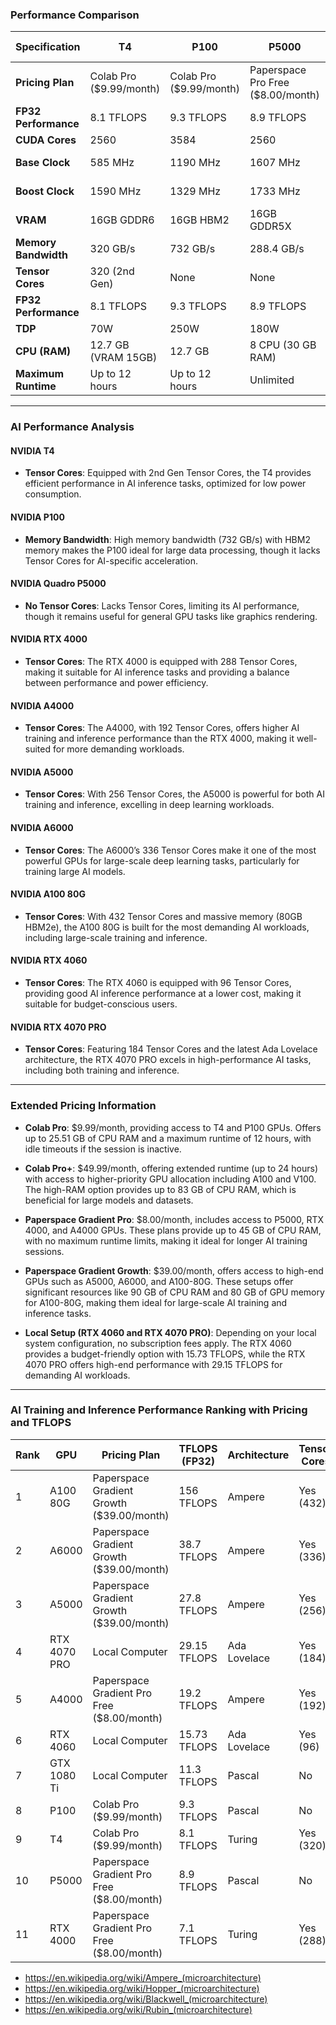 ### **Performance Comparison**

| Specification        | T4                      | P100                    | P5000                             | RTX 4000                          | A4000                             | A5000                            | A6000                            | A100 80G                         | RTX 4060         | RTX 4070 PRO     |
| -------------------- | ----------------------- | ----------------------- | --------------------------------- | --------------------------------- | --------------------------------- | -------------------------------- | -------------------------------- | -------------------------------- | ---------------- | ---------------- |
| **Pricing Plan**     | Colab Pro ($9.99/month) | Colab Pro ($9.99/month) | Paperspace Pro Free ($8.00/month) | Paperspace Pro Free ($8.00/month) | Paperspace Pro Free ($8.00/month) | Paperspace Growth ($39.00/month) | Paperspace Growth ($39.00/month) | Paperspace Growth ($39.00/month) | (local computer) | (local computer) |
| **FP32 Performance** | 8.1 TFLOPS              | 9.3 TFLOPS              | 8.9 TFLOPS                        | 7.1 TFLOPS                        | 19.2 TFLOPS                       | 27.8 TFLOPS                      | 38.7 TFLOPS                      | 156 TFLOPS                       | 15.73 TFLOPS     | 29.15 TFLOPS     |
| **CUDA Cores**       | 2560                    | 3584                    | 2560                              | 2304                              | 6144                              | 8192                             | 10752                            | 6912                             | 3072             | 5888             |
| **Base Clock**       | 585 MHz                 | 1190 MHz                | 1607 MHz                          | 1005 MHz                          | 730 MHz                           | 1170 MHz                         | 1410 MHz                         | 1410 MHz                         | 1830 MHz         | 2310 MHz         |
| **Boost Clock**      | 1590 MHz                | 1329 MHz                | 1733 MHz                          | 1545 MHz                          | 1560 MHz                          | 1770 MHz                         | 1860 MHz                         | 1860 MHz                         | 2460 MHz         | 2610 MHz         |
| **VRAM**             | 16GB GDDR6              | 16GB HBM2               | 16GB GDDR5X                       | 8GB GDDR6                         | 16GB GDDR6                        | 24GB GDDR6                       | 48GB GDDR6                       | 80GB HBM2e                       | 8GB GDDR6        | 12GB GDDR6X      |
| **Memory Bandwidth** | 320 GB/s                | 732 GB/s                | 288.4 GB/s                        | 416 GB/s                          | 448 GB/s                          | 600 GB/s                         | 768 GB/s                         | 2039 GB/s                        | 272 GB/s         | 504 GB/s         |
| **Tensor Cores**     | 320 (2nd Gen)           | None                    | None                              | 288                               | 192                               | 256                              | 336                              | 432                              | 96               | 4th Gen, 184     |
| **FP32 Performance** | 8.1 TFLOPS              | 9.3 TFLOPS              | 8.9 TFLOPS                        | 7.1 TFLOPS                        | 19.2 TFLOPS                       | 27.8 TFLOPS                      | 38.7 TFLOPS                      | 156 TFLOPS                       | 15.73 TFLOPS     | 29.15 TFLOPS     |
| **TDP**              | 70W                     | 250W                    | 180W                              | 160W                              | 140W                              | 230W                             | 300W                             | 400W                             | 115W             | 200W             |
| **CPU (RAM)**        | 12.7 GB (VRAM 15GB)     | 12.7 GB                 | 8 CPU (30 GB RAM)                 | 8 CPU (30 GB RAM)                 | 8 CPU (45 GB RAM)                 | 8 CPU (45 GB RAM)                | 8 CPU (45 GB RAM)                | 12 CPU (90 GB RAM)               | Local CPU        | Local CPU        |
| **Maximum Runtime**  | Up to 12 hours          | Up to 12 hours          | Unlimited                         | Unlimited                         | Unlimited                         | Unlimited                        | Unlimited                        | Unlimited                        | Unlimited        | Unlimited        |

---

### **AI Performance Analysis**

#### **NVIDIA T4**
- **Tensor Cores**: Equipped with 2nd Gen Tensor Cores, the T4 provides efficient performance in AI inference tasks, optimized for low power consumption.

#### **NVIDIA P100**
- **Memory Bandwidth**: High memory bandwidth (732 GB/s) with HBM2 memory makes the P100 ideal for large data processing, though it lacks Tensor Cores for AI-specific acceleration.

#### **NVIDIA Quadro P5000**
- **No Tensor Cores**: Lacks Tensor Cores, limiting its AI performance, though it remains useful for general GPU tasks like graphics rendering.

#### **NVIDIA RTX 4000**
- **Tensor Cores**: The RTX 4000 is equipped with 288 Tensor Cores, making it suitable for AI inference tasks and providing a balance between performance and power efficiency.

#### **NVIDIA A4000**
- **Tensor Cores**: The A4000, with 192 Tensor Cores, offers higher AI training and inference performance than the RTX 4000, making it well-suited for more demanding workloads.

#### **NVIDIA A5000**
- **Tensor Cores**: With 256 Tensor Cores, the A5000 is powerful for both AI training and inference, excelling in deep learning workloads.

#### **NVIDIA A6000**
- **Tensor Cores**: The A6000’s 336 Tensor Cores make it one of the most powerful GPUs for large-scale deep learning tasks, particularly for training large AI models.

#### **NVIDIA A100 80G**
- **Tensor Cores**: With 432 Tensor Cores and massive memory (80GB HBM2e), the A100 80G is built for the most demanding AI workloads, including large-scale training and inference.

#### **NVIDIA RTX 4060**
- **Tensor Cores**: The RTX 4060 is equipped with 96 Tensor Cores, providing good AI inference performance at a lower cost, making it suitable for budget-conscious users.

#### **NVIDIA RTX 4070 PRO**
- **Tensor Cores**: Featuring 184 Tensor Cores and the latest Ada Lovelace architecture, the RTX 4070 PRO excels in high-performance AI tasks, including both training and inference.

---


### **Extended Pricing Information**

- **Colab Pro**: $9.99/month, providing access to T4 and P100 GPUs. Offers up to 25.51 GB of CPU RAM and a maximum runtime of 12 hours, with idle timeouts if the session is inactive.
  
- **Colab Pro+**: $49.99/month, offering extended runtime (up to 24 hours) with access to higher-priority GPU allocation including A100 and V100. The high-RAM option provides up to 83 GB of CPU RAM, which is beneficial for large models and datasets.

- **Paperspace Gradient Pro**: $8.00/month, includes access to P5000, RTX 4000, and A4000 GPUs. These plans provide up to 45 GB of CPU RAM, with no maximum runtime limits, making it ideal for longer AI training sessions.

- **Paperspace Gradient Growth**: $39.00/month, offers access to high-end GPUs such as A5000, A6000, and A100-80G. These setups offer significant resources like 90 GB of CPU RAM and 80 GB of GPU memory for A100-80G, making them ideal for large-scale AI training and inference tasks.

- **Local Setup (RTX 4060 and RTX 4070 PRO)**: Depending on your local system configuration, no subscription fees apply. The RTX 4060 provides a budget-friendly option with 15.73 TFLOPS, while the RTX 4070 PRO offers high-end performance with 29.15 TFLOPS for demanding AI workloads.

---

### **AI Training and Inference Performance Ranking with Pricing and TFLOPS**

| Rank | GPU             | Pricing Plan                              | TFLOPS (FP32) | Architecture   | Tensor Cores  |
|------|-----------------|-------------------------------------------|---------------|----------------|---------------|
| 1    | A100 80G        | Paperspace Gradient Growth ($39.00/month) | 156 TFLOPS    | Ampere         | Yes (432)     |
| 2    | A6000           | Paperspace Gradient Growth ($39.00/month) | 38.7 TFLOPS   | Ampere         | Yes (336)     |
| 3    | A5000           | Paperspace Gradient Growth ($39.00/month) | 27.8 TFLOPS   | Ampere         | Yes (256)     |
| 4    | RTX 4070 PRO    | Local Computer                            | 29.15 TFLOPS  | Ada Lovelace   | Yes (184)     |
| 5    | A4000           | Paperspace Gradient Pro Free ($8.00/month) | 19.2 TFLOPS   | Ampere         | Yes (192)     |
| 6    | RTX 4060        | Local Computer                            | 15.73 TFLOPS  | Ada Lovelace   | Yes (96)      |
| 7    | GTX 1080 Ti     | Local Computer                            | 11.3 TFLOPS   | Pascal         | No            |
| 8    | P100            | Colab Pro ($9.99/month)                   | 9.3 TFLOPS    | Pascal         | No            |
| 9    | T4              | Colab Pro ($9.99/month)                   | 8.1 TFLOPS    | Turing         | Yes (320)     |
| 10   | P5000           | Paperspace Gradient Pro Free ($8.00/month) | 8.9 TFLOPS    | Pascal         | No            |
| 11   | RTX 4000        | Paperspace Gradient Pro Free ($8.00/month) | 7.1 TFLOPS    | Turing         | Yes (288)     |

- https://en.wikipedia.org/wiki/Ampere_(microarchitecture)
- https://en.wikipedia.org/wiki/Hopper_(microarchitecture)
- https://en.wikipedia.org/wiki/Blackwell_(microarchitecture)
- https://en.wikipedia.org/wiki/Rubin_(microarchitecture)
